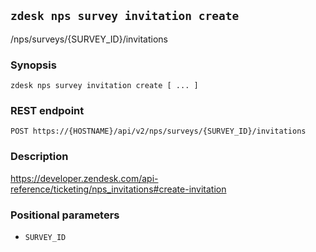 ## `zdesk nps survey invitation create`

/nps/surveys/{SURVEY_ID}/invitations

### Synopsis

    zdesk nps survey invitation create [ ... ]

### REST endpoint

    POST https://{HOSTNAME}/api/v2/nps/surveys/{SURVEY_ID}/invitations

### Description

https://developer.zendesk.com/api-reference/ticketing/nps_invitations#create-invitation

### Positional parameters

* `SURVEY_ID`

